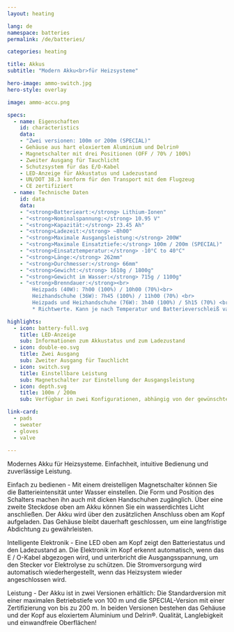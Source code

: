 ```yaml
---
layout: heating

lang: de
namespace: batteries
permalink: /de/batteries/

categories: heating

title: Akkus
subtitle: "Modern Akku<br>für Heizsysteme"

hero-image: ammo-switch.jpg
hero-style: overlay

image: ammo-accu.png

specs:
  - name: Eigenschaften
    id: characteristics
    data:
    - "Zwei versionen: 100m or 200m (SPECIAL)"
    - Gehäuse aus hart eloxiertem Aluminium und Delrin®
    - Magnetschalter mit drei Positionen (OFF / 70% / 100%)
    - Zweiter Ausgang für Tauchlicht
    - Schutzsystem für das E/O-Kabel 
    - LED-Anzeige für Akkustatus und Ladezustand
    - UN/DOT 38.3 konform für den Transport mit dem Flugzeug
    - CE zertifiziert
  - name: Technische Daten
    id: data
    data:
    - "<strong>Batterieart:</strong> Lithium-Ionen"
    - "<strong>Nominalspannung:</strong> 10.95 V"
    - "<strong>Kapazität:</strong> 23.45 Ah"
    - "<strong>Ladezeit:</strong> ~8h00"
    - "<strong>Maximale Ausgangsleistung:</strong> 200W"
    - "<strong>Maximale Einsatztiefe:</strong> 100m / 200m (SPECIAL)"
    - "<strong>Einsatztemperatur:</strong> -10°C to 40°C"
    - "<strong>Länge:</strong> 262mm"
    - "<strong>Durchmesser:</strong> 66mm"
    - "<strong>Gewicht:</strong> 1610g / 1800g"
    - "<strong>Gewicht im Wasser:</strong> 715g / 1100g"
    - "<strong>Brenndauer:</strong><br>
        Heizpads (40W): 7h00 (100%) / 10h00 (70%)<br>
        Heizhandschuhe (36W): 7h45 (100%) / 11h00 (70%) <br>
        Heizpads und Heizhandschuhe (76W): 3h40 (100%) / 5h15 (70%) <br>
        * Richtwerte. Kann je nach Temperatur und Batterieverschleiß variieren"

highlights:
  - icon: battery-full.svg
    title: LED-Anzeige
    sub: Informationen zum Akkustatus und zum Ladezustand
  - icon: double-eo.svg
    title: Zwei Ausgang
    sub: Zweiter Ausgang für Tauchlicht
  - icon: switch.svg
    title: Einstellbare Leistung
    sub: Magnetschalter zur Einstellung der Ausgangsleistung
  - icon: depth.svg
    title: 100m / 200m
    sub: Verfügbar in zwei Konfigurationen, abhängig von der gewünschten maximalen Einsatztiefe

link-card:
  - pads
  - sweater
  - gloves
  - valve
  
---
```

Modernes Akku für Heizsysteme. Einfachheit, intuitive Bedienung und zuverlässige Leistung.

Einfach zu bedienen - Mit einem dreistelligen Magnetschalter können Sie die Batterieintensität unter Wasser einstellen. Die Form und Position des Schalters machen ihn auch mit dicken Handschuhen zugänglich. Über eine zweite Steckdose oben am Akku können Sie ein wasserdichtes Licht anschließen. Der Akku wird über den zusätzlichen Anschluss oben am Kopf aufgeladen. Das Gehäuse bleibt dauerhaft geschlossen, um eine langfristige Abdichtung zu gewährleisten.

Intelligente Elektronik - Eine LED oben am Kopf zeigt den Batteriestatus und den Ladezustand an. Die Elektronik im Kopf erkennt automatisch, wenn das E / O-Kabel abgezogen wird, und unterbricht die Ausgangsspannung, um den Stecker vor Elektrolyse zu schützen. Die Stromversorgung wird automatisch wiederhergestellt, wenn das Heizsystem wieder angeschlossen wird.

Leistung - Der Akku ist in zwei Versionen erhältlich: Die Standardversion mit einer maximalen Betriebstiefe von 100 m und die SPECIAL-Version mit einer Zertifizierung von bis zu 200 m. In beiden Versionen bestehen das Gehäuse und der Kopf aus eloxiertem Aluminium und Delrin®. Qualität, Langlebigkeit und einwandfreie Oberflächen!
